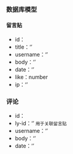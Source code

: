 <!--
 * @Author: SunBOY
 * @Date: 2022-11-02 12:07:51
 * @LastEditors: SunBOY
 * @LastEditTime: 2022-11-02 12:13:57
 * @FilePath: \model.md
 * @Description:
 * Copyright 2022 OBKoro1, All Rights Reserved.
 * 2022-11-02 12:07:51
-->

### 数据库模型

#### 留言贴

- id：
- title：‘’
- username：‘’
- body：‘’
- date：‘’
- like：number
- ip：‘’

### 评论

- id：
- ly-id：‘’ `用于关联留言贴`
- username：‘’
- body：‘’
- date：‘’
